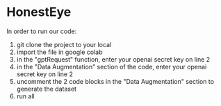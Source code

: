 # HonestEye
In order to run our code:
1. git clone the project to your local
3. import the file in google colab
4. in the "gptRequest" function, enter your openai secret key on line 2
5. in the "Data Augmentation" section of the code, enter your openai secret key on line 2
6. uncomment the 2 code blocks in the "Data Augmentation" section to generate the dataset
7. run all
